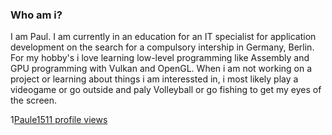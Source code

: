 ### Who am i?
I am Paul.
I am currently in an education for an IT specialist for application development on the search for a compulsory intership in Germany, Berlin.
For my hobby's i love learning low-level programming like Assembly and GPU programming with Vulkan and OpenGL.
When i am not working on a project or learning about things i am interessted in, i most likely play a videogame or go outside and paly Volleyball or go fishing to get my eyes of the screen.

1[Paule1511 profile views](https://u8views.com/github/Paule1511)
